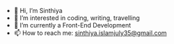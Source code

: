 - 👋 Hi, I’m Sinthiya
- 👀 I’m interested in coding, writing, travelling
- 🌱 I’m currently a Front-End Development
- 📫 How to reach me: sinthiya.islamjuly35@gmail.com 

<!---
Sinthiya1/Sinthiya1 is a ✨ special ✨ repository because its `README.md` (this file) appears on your GitHub profile.
You can click the Preview link to take a look at your changes.
--->
